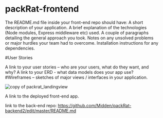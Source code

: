 # packRat-frontend
The README.md file inside your front-end repo should have:
A short description of your application.
A brief explanation of the technologies (Node modules, Express middleware etc) used.
A couple of paragraphs detailing the general approach you took.
Notes on any unsolved problems or major hurdles your team had to overcome.
Installation instructions for any dependencies.


#User Stories


A link to your user stories – who are your users, what do they want, and why?
A link to your ERD - what data models does your app use?
#Wireframes – sketches of major views / interfaces in your application.

![copy of packrat_landingview](https://cloud.githubusercontent.com/assets/14185415/11615328/98eb343e-9c2b-11e5-88d9-63889491a146.jpg)








A link to the deployed front-end app.


link to the  back-end repo:
https://github.com/Midden/packRat-backend2/edit/master/README.md
